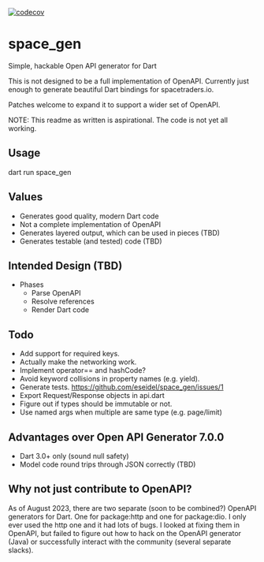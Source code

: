 [![codecov](https://codecov.io/gh/eseidel/space_gen/graph/badge.svg?token=nOnPSYpPXi)](https://codecov.io/gh/eseidel/space_gen)

# space_gen
Simple, hackable Open API generator for Dart

This is not designed to be a full implementation of OpenAPI.  Currently
just enough to generate beautiful Dart bindings for spacetraders.io.

Patches welcome to expand it to support a wider set of OpenAPI.

NOTE: This readme as written is aspirational.  The code is not yet all working.

## Usage

dart run space_gen

## Values
* Generates good quality, modern Dart code
* Not a complete implementation of OpenAPI
* Generates layered output, which can be used in pieces (TBD)
* Generates testable (and tested) code (TBD)

## Intended Design (TBD)
- Phases
  - Parse OpenAPI
  - Resolve references
  - Render Dart code

## Todo
* Add support for required keys.
* Actually make the networking work.
* Implement operator== and hashCode?
* Avoid keyword collisions in property names (e.g. yield).
* Generate tests. https://github.com/eseidel/space_gen/issues/1
* Export Request/Response objects in api.dart
* Figure out if types should be immutable or not.
* Use named args when multiple are same type (e.g. page/limit)

## Advantages over Open API Generator 7.0.0
* Dart 3.0+ only (sound null safety)
* Model code round trips through JSON correctly (TBD)

## Why not just contribute to OpenAPI?

As of August 2023, there are two separate (soon to be combined?) OpenAPI
generators for Dart.  One for package:http and one for package:dio.  I only
ever used the http one and it had lots of bugs.  I looked at fixing them
in OpenAPI, but failed to figure out how to hack on the OpenAPI generator
(Java) or successfully interact with the community (several separate slacks).